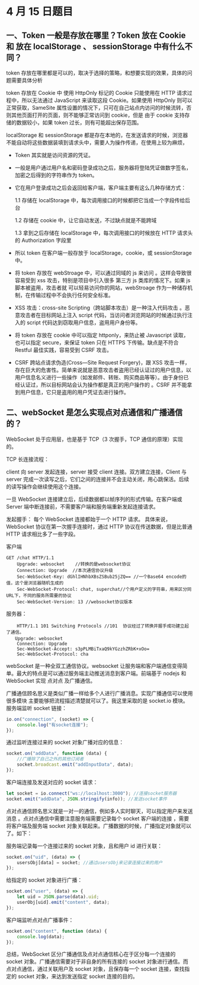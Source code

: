 # 4 月 15 日题目

## 一、Token 一般是存放在哪里？Token 放在 Cookie 和 放在 localStorage 、 sessionStorage 中有什么不同？

token 存放在哪里都是可以的，取决于选择的策略，和想要实现的效果，具体的问题需要具体分析

token 存放在 Cookie 中 使用 HttpOnly 标记的 Cookie 只能使用在 HTTP 请求过程中，所以无法通过 JavaScript 来读取这段 Cookie。如果使用 HttpOnly 则可以正常获取，SameSite 属性设置的情况下，只可在自己站点内访问的时候流转，否则其他页面打开的页面，则不能够正常访问到 cookie，但是 由于 cookie 支持存储的数据较小，如果 token 过长，则有可能超出保存范围。

localStorage 和 sessionStorage 都是存在本地的，在发送请求的时候，浏览器不能自动将这些数据装填到请求头中，需要人为操作传递，在使用上较为麻烦，

- Token 其实就是访问资源的凭证。

- 一般是用户通过用户名和密码登录成功之后，服务器将登陆凭证做数字签名，加密之后得到的字符串作为 token。

- 它在用户登录成功之后会返回给客户端，客户端主要有这么几种存储方式：

  1.1 存储在 localStorage 中，每次调用接口的时候都把它当成一个字段传给后台

  1.2 存储在 cookie 中，让它自动发送，不过缺点就是不能跨域

  1.3 拿到之后存储在 localStorage 中，每次调用接口的时候放在 HTTP 请求头的 Authorization 字段里

- 所以 token 在客户端一般存放于 localStorage，cookie，或 sessionStorage 中。

- 将 token 存放在 webStroage 中，可以通过同域的 js 来访问 。这样会导致很容易受到 xss 攻击，特别是项目中引入很多 第三方 js 类库的情况下。如果 js 脚本被盗用，攻击者就 可以轻易访问你的网站，webStroage 作为一种储存机制，在传输过程中不会执行任何安全标准。

- XSS 攻击：cross-site Scripting（跨站脚本攻击）是一种注入代码攻击 。恶意攻击者在目标网站上注入 script 代码，当访问者浏览网站的时候通过执行注入的 script 代码达到窃取用户信息，盗用用户身份等。

- 将 token 存放在 cookie 中可以指定 httponly，来防止被 Javascript 读取，也可以指定 secure，来保证 token 只在 HTTPS 下传输。缺点是不符合 Restful 最佳实践，容易受到 CSRF 攻击。

- CSRF 跨站点请求伪造(Cross—Site Request Forgery)，跟 XSS 攻击一样，存在巨大的危害性。简单来说就是恶意攻击者盗用已经认证过的用户信息，以用户信息名义进行一些操作（如发邮件、转账、购买商品等等）。由于身份已经认证过，所以目标网站会认为操作都是真正的用户操作的 。CSRF 并不能拿到用户信息，它只是盗用的用户凭证去进行操作。

## 二、webSocket 是怎么实现点对点通信和广播通信的？

WebSocket 处于应用层，也是基于 TCP（3 次握手，TCP 通信的原理）实现的。

TCP 长连接流程：

client 向 server 发起连接，server 接受 client 连接。双方建立连接，Client 与 server 完成一次读写之后，它们之间的连接并不会主动关闭，用心跳保活。后续的读写操作会继续使用这个连接。

一旦 WebSocket 连接建立后，后续数据都以帧序列的形式传输。在客户端或 Server 端中断连接前，不需要客户端和服务端重新发起连接请求。

发起握手：
每个 WebSocket 连接都始于一个 HTTP 请求。
具体来说，WebSocket 协议在第一次握手连接时，通过 HTTP 协议在传送数据，但是比普通 HTTP 请求相比多了一些字段。

客户端

```
GET /chat HTTP/1.1
    Upgrade: websocket    //转换的是websocket协议
    Connection: Upgrade  //本次通信协议升级
    Sec-WebSocket-Key: dGhlIHNhbXBsZSBub25jZQ== //一个Base64 encode的值，这个是浏览器随机生成的　　　　
    Sec-WebSocket-Protocol: chat, superchat//个用户定义的字符串，用来区分同URL下，不同的服务所需要的协议
    Sec-WebSocket-Version: 13 //websocket协议版本
```

服务器：

```
    HTTP/1.1 101 Switching Protocols //101  协议经过了转换并握手成功建立起了通信。
　　Upgrade: websocket
    Connection: Upgrade
    Sec-WebSocket-Accept: s3pPLMBiTxaQ9kYGzzhZRbK+xOo=
    Sec-WebSocket-Protocol: cha
```

webSocket 是一种全双工通信协议。websocket 让服务端和客户端通信变得简单。最大的特点是可以通过服务端主动推送消息到客户端。前端基于 nodejs 和 WebSocket 实现 点对点 及广播通信。

广播通信顾名思义是类似广播一样给多个人进行广播消息。实现广播通信可以使用很多模块 主要能够把流程描述清楚就可以了。我这里采取的是 socket.io 模块。服务端监听 socket 链接：

```js
io.on("connection", (socket) => {
	console.log("有socket连接");
});
```

通过监听连接过来的 socket 对象广播对应的信息：

```js
socket.on("addData", function (data) {
	//广播除了自己之外的其他订阅者
	socket.broadcast.emit("addInputData", data);
});
```

客户端连接及发送对应的 socket 请求：

```js
let socket = io.connect("ws://localhost:3000"); //连接socket服务器
socket.emit("addData", JSON.stringify(info)); //发送socket事件
```

点对点通信顾名思义就是一对一的通信，例如多人实时聊天，可以指定用户来发送消息 。点对点通信中需要注意服务端需要记录每个 socket 客户端的连接 ，需要将客户端及服务端 socket 对象关联起来。广播数据的时候，广播指定对象就可以了。如下：

服务端记录每一个连接过来的 socket 对象，且和用户 id 进行关联：

```js
socket.on("uid", (data) => {
	usersObj[data] = socket; //通过usersObj来记录连接过来的用户
});
```

给指定的 socket 对象进行广播：

```js
socket.on("user", (data) => {
	let uid = JSON.parse(data).uid;
	userObj[uid].emit("content", data);
});
```

客户端监听点对点广播事件：

```js
socket.on("content", function (data) {
	console.log(data);
});
```

总结，WebSocket 区分广播通信及点对点通信核心在于区分每一个连接的 socket 对象。广播通信需要对于非自身的所有连接的 socket 对象进行通信。而点对点通信，通过关联用户及 socket 对象，且保存每一个 socket 连接，查找指定的 socket 对象，来达到发送指定 socket 连接的目的。
